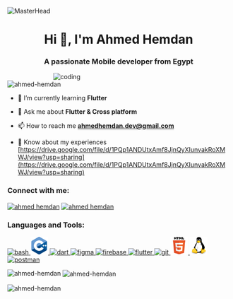 ![MasterHead](https://www.mantralabsglobal.com/wp-content/uploads/2020/07/5-Reasons-Why-Flutter-Framework-is-Better-Flutter-vs-React-Native.png)
<h1 align="center">Hi 👋, I'm Ahmed Hemdan</h1>
<h3 align="center">A passionate Mobile developer from Egypt</h3>
<img align="right" alt="coding" width="400" scr="https://media.tenor.com/YZPnGuPeZv8AAAAd/coding.gif">


<p align="left"> <img src="https://komarev.com/ghpvc/?username=ahmed-hemdan&label=Profile%20views&color=0e75b6&style=flat" alt="ahmed-hemdan" /> </p>

- 🌱 I’m currently learning **Flutter**

- 💬 Ask me about **Flutter & Cross platform**

- 📫 How to reach me **ahmedhemdan.dev@gmail.com**

- 📄 Know about my experiences [https://drive.google.com/file/d/1PQp1ANDUtxAmf8JjnQyXIunvakRoXMWJ/view?usp=sharing](https://drive.google.com/file/d/1PQp1ANDUtxAmf8JjnQyXIunvakRoXMWJ/view?usp=sharing)

<h3 align="left">Connect with me:</h3>
<p align="left">
<a href="https://linkedin.com/in/ahmed hemdan" target="blank"><img align="center" src="https://raw.githubusercontent.com/rahuldkjain/github-profile-readme-generator/master/src/images/icons/Social/linked-in-alt.svg" alt="ahmed hemdan" height="30" width="40" /></a>
<a href="https://fb.com/ahmed hemdan" target="blank"><img align="center" src="https://raw.githubusercontent.com/rahuldkjain/github-profile-readme-generator/master/src/images/icons/Social/facebook.svg" alt="ahmed hemdan" height="30" width="40" /></a>
</p>

<h3 align="left">Languages and Tools:</h3>
<p align="left"> <a href="https://www.gnu.org/software/bash/" target="_blank" rel="noreferrer"> <img src="https://www.vectorlogo.zone/logos/gnu_bash/gnu_bash-icon.svg" alt="bash" width="40" height="40"/> </a> <a href="https://www.w3schools.com/cpp/" target="_blank" rel="noreferrer"> <img src="https://raw.githubusercontent.com/devicons/devicon/master/icons/cplusplus/cplusplus-original.svg" alt="cplusplus" width="40" height="40"/> </a> <a href="https://dart.dev" target="_blank" rel="noreferrer"> <img src="https://www.vectorlogo.zone/logos/dartlang/dartlang-icon.svg" alt="dart" width="40" height="40"/> </a> <a href="https://www.figma.com/" target="_blank" rel="noreferrer"> <img src="https://www.vectorlogo.zone/logos/figma/figma-icon.svg" alt="figma" width="40" height="40"/> </a> <a href="https://firebase.google.com/" target="_blank" rel="noreferrer"> <img src="https://www.vectorlogo.zone/logos/firebase/firebase-icon.svg" alt="firebase" width="40" height="40"/> </a> <a href="https://flutter.dev" target="_blank" rel="noreferrer"> <img src="https://www.vectorlogo.zone/logos/flutterio/flutterio-icon.svg" alt="flutter" width="40" height="40"/> </a> <a href="https://git-scm.com/" target="_blank" rel="noreferrer"> <img src="https://www.vectorlogo.zone/logos/git-scm/git-scm-icon.svg" alt="git" width="40" height="40"/> </a> <a href="https://www.w3.org/html/" target="_blank" rel="noreferrer"> <img src="https://raw.githubusercontent.com/devicons/devicon/master/icons/html5/html5-original-wordmark.svg" alt="html5" width="40" height="40"/> </a> <a href="https://www.linux.org/" target="_blank" rel="noreferrer"> <img src="https://raw.githubusercontent.com/devicons/devicon/master/icons/linux/linux-original.svg" alt="linux" width="40" height="40"/> </a> <a href="https://postman.com" target="_blank" rel="noreferrer"> <img src="https://www.vectorlogo.zone/logos/getpostman/getpostman-icon.svg" alt="postman" width="40" height="40"/> </a> </p>

<p><img align="left" src="https://github-readme-stats.vercel.app/api/top-langs?username=ahmed-hemdan&show_icons=true&locale=en&layout=compact" alt="ahmed-hemdan" /></p>

<p>&nbsp;<img align="center" src="https://github-readme-stats.vercel.app/api?username=ahmed-hemdan&show_icons=true&locale=en" alt="ahmed-hemdan" /></p>

<p><img align="center" src="https://github-readme-streak-stats.herokuapp.com/?user=ahmed-hemdan&" alt="ahmed-hemdan" /></p>
